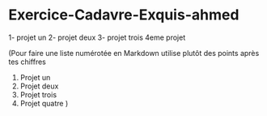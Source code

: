 # Exercice-Cadavre-Exquis-ahmed
1- projet un
2- projet deux
3- projet trois
4eme projet

(Pour faire une liste numérotée en Markdown utilise plutôt des points après tes chiffres

1. Projet un
2. Projet deux
3. Projet trois
4. Projet quatre
)
